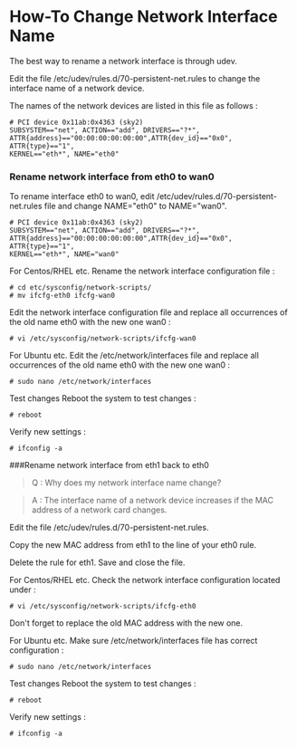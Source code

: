 # How-To Change Network Interface Name

The best way to rename a network interface is through udev.

Edit the file /etc/udev/rules.d/70-persistent-net.rules to change the interface name of a network device.

The names of the network devices are listed in this file as follows :
```
# PCI device 0x11ab:0x4363 (sky2)
SUBSYSTEM=="net", ACTION=="add", DRIVERS=="?*",
ATTR{address}=="00:00:00:00:00:00",ATTR{dev_id}=="0x0", ATTR{type}=="1",
KERNEL=="eth*", NAME="eth0"
```

### Rename network interface from eth0 to wan0

To rename interface eth0 to wan0, edit /etc/udev/rules.d/70-persistent-net.rules file and change NAME="eth0" to NAME="wan0".
```
# PCI device 0x11ab:0x4363 (sky2)
SUBSYSTEM=="net", ACTION=="add", DRIVERS=="?*",
ATTR{address}=="00:00:00:00:00:00",ATTR{dev_id}=="0x0", ATTR{type}=="1",
KERNEL=="eth*", NAME="wan0"
```

For Centos/RHEL etc.
Rename the network interface configuration file :
```
# cd etc/sysconfig/network-scripts/
# mv ifcfg-eth0 ifcfg-wan0
```

Edit the network interface configuration file and replace all occurrences of the old name eth0 with the new one wan0 :
```
# vi /etc/sysconfig/network-scripts/ifcfg-wan0
```

For Ubuntu etc.
Edit the /etc/network/interfaces file and replace all occurrences of the old name eth0 with the new one wan0 :
```
# sudo nano /etc/network/interfaces
```

Test changes
Reboot the system to test changes :
```
# reboot
```

Verify new settings :
```
# ifconfig -a
```

###Rename network interface from eth1 back to eth0
>Q : Why does my network interface name change?

>A : The interface name of a network device increases if the MAC address of a network card changes.

Edit the file /etc/udev/rules.d/70-persistent-net.rules.

Copy the new MAC address from eth1 to the line of your eth0 rule.

Delete the rule for eth1. Save and close the file.

For Centos/RHEL etc.
Check the network interface configuration located under :
```
# vi /etc/sysconfig/network-scripts/ifcfg-eth0
```

Don't forget to replace the old MAC address with the new one.

For Ubuntu etc.
Make sure /etc/network/interfaces file has correct configuration :
```
# sudo nano /etc/network/interfaces
```

Test changes
Reboot the system to test changes :
```
# reboot
```

Verify new settings :
```
# ifconfig -a
```